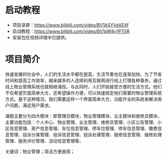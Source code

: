 # 启动教程

- 项目录屏：https://www.bilibili.com/video/BV1ASYVeXE4f
- 启动教程：https://www.bilibili.com/video/BV1pW4y1P7GR
- 安装包在视频详情中已提供。

# 项目简介
快速发展的社会中，人们的生活水平都在提高，生活节奏也在逐渐加快。为了节省时间和提高工作效率，越来越多的人选择利用互联网进行线上打理各种事务，通过线上物业管理系统也就相继涌现。与此同时，人们开始接受方便的生活方式。他们不仅希望页面简单大方，还希望操作方便，可以快速锁定他们需要的物业管理系统方式。基于这种情况，我们需要这样一个界面简单大方、功能齐全的系统来解决用户问题，满足用户需求。

课题主要分为四大模块：即管理员模块，物业管理模块、业主模块和维修员模块，主要功能包括：个人中心、物业管理、业主管理、维修员管理、小区公告管理、小区信息管理、房产信息管理、车位信息管理、停车位管理、停车信息管理、缴费信息管理、投诉分类管理、投诉信息管理、投诉处理管理、报修信息管理、维修处理管理、服务评价管理、活动信息管理等。

关键词：物业管理；简洁方便直观； 
